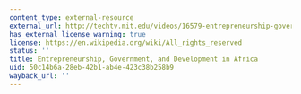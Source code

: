 ```yaml
---
content_type: external-resource
external_url: http://techtv.mit.edu/videos/16579-entrepreneurship-government-and-development-in-africa
has_external_license_warning: true
license: https://en.wikipedia.org/wiki/All_rights_reserved
status: ''
title: Entrepreneurship, Government, and Development in Africa
uid: 50c14b6a-28eb-42b1-ab4e-423c38b258b9
wayback_url: ''
---
```

